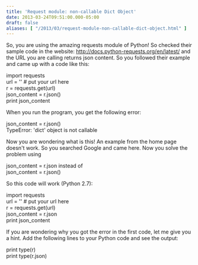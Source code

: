 ```yaml
---
title: 'Request module: non-callable Dict Object'
date: 2013-03-24T09:51:00.000-05:00
draft: false
aliases: [ "/2013/03/request-module-non-callable-dict-object.html" ]
---
```


  
So, you are using the amazing requests module of Python! So checked their sample code in the website: http://docs.python-requests.org/en/latest/ and the URL you are calling returns json content. So you followed their example and came up with a code like this:  
  
import requests  
url = '' # put your url here  
r = requests.get(url)  
json\_content = r.json()  
print json\_content  
  
When you run the program, you get the following error:  
  
json\_content = r.json()  
TypeError: 'dict' object is not callable  
  
Now you are wondering what is this! An example from the home page doesn't work. So you searched Google and came here. Now you solve the problem using  
  
json\_content = r.json instead of  
json\_content = r.json()  
  
So this code will work (Python 2.7):  
  
import requests  
url = '' # put your url here  
r = requests.get(url)  
json\_content = r.json  
print json\_content  
  
If you are wondering why you got the error in the first code, let me give you a hint. Add the following lines to your Python code and see the output:  
  
print type(r)  
print type(r.json)